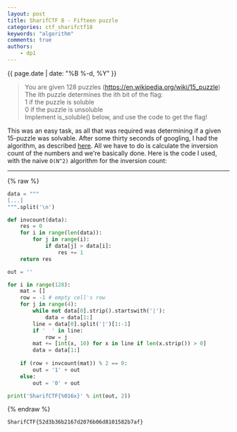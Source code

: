 ```yaml
---
layout: post
title: SharifCTF 8 - Fifteen puzzle
categories: ctf_sharifctf18
keywords: "algorithm"
comments: true
authors:
    - dp1
---
```

{{ page.date | date: "%B %-d, %Y" }}

> You are given 128 puzzles (https://en.wikipedia.org/wiki/15_puzzle)<br/>
> The ith puzzle determines the ith bit of the flag:<br/>
> 1 if the puzzle is soluble<br/>
> 0 if the puzzle is unsoluble<br/>
> Implement is_soluble() below, and use the code to get the flag!

This was an easy task, as all that was required was determining if a given 15-puzzle was solvable. After some thirty seconds of googling, I had the algorithm, as described [here](https://www.geeksforgeeks.org/check-instance-15-puzzle-solvable/). All we have to do is calculate the inversion count of the numbers and we're basically done.
Here is the code I used, with the naive `O(N^2)` algorithm for the inversion count:

---
{% raw %}
```python
data = """
[...]
""".split('\n')

def invcount(data):
    res = 0
    for i in range(len(data)):
        for j in range(i):
            if data[j] > data[i]:
                res += 1
    return res

out = ''

for i in range(128):
    mat = []
    row = -1 # empty cell's row
    for j in range(4):
        while not data[0].strip().startswith('|'):
            data = data[1:]
        line = data[0].split('|')[1:-1]
        if '  ' in line:
            row = j
        mat += [int(x, 10) for x in line if len(x.strip()) > 0]
        data = data[1:]
    
    if (row + invcount(mat)) % 2 == 0:
        out = '1' + out
    else:
        out = '0' + out

print('SharifCTF{%016x}' % int(out, 2))
```
{% endraw %}

```bash
SharifCTF{52d3b36b2167d2076b06d8101582b7af}
```
